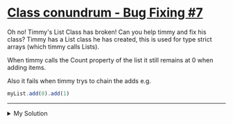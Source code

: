 # [Class conundrum - Bug Fixing #7](https://www.codewars.com/kata/55cd4ce59382498cbd000080)

Oh no! Timmy's List Class has broken! Can you help timmy and fix his class? Timmy has a List class he has created, this is used for type strict arrays (which timmy calls Lists).

When timmy calls the Count property of the list it still remains at 0 when adding items.

Also it fails when timmy trys to chain the adds e.g.

```js
myList.add(0).add(1)
```

---

<details><summary>My Solution</summary>

```js
class List {
  constructor(type) {
    this.type = type
    this.items = []
    this.count = this.items.length
  }

  add(item) {
    if (typeof item !== this.type) {
      return `This item is not of type: ${this.type}`
    }

    this.items.push(item)
    this.count++

    return this
  }
}
```

</details>
